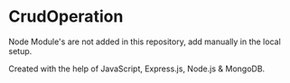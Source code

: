 # CrudOperation

Node Module's are not added in this repository, add manually in the local setup.

Created with the help of JavaScript, Express.js, Node.js & MongoDB.
